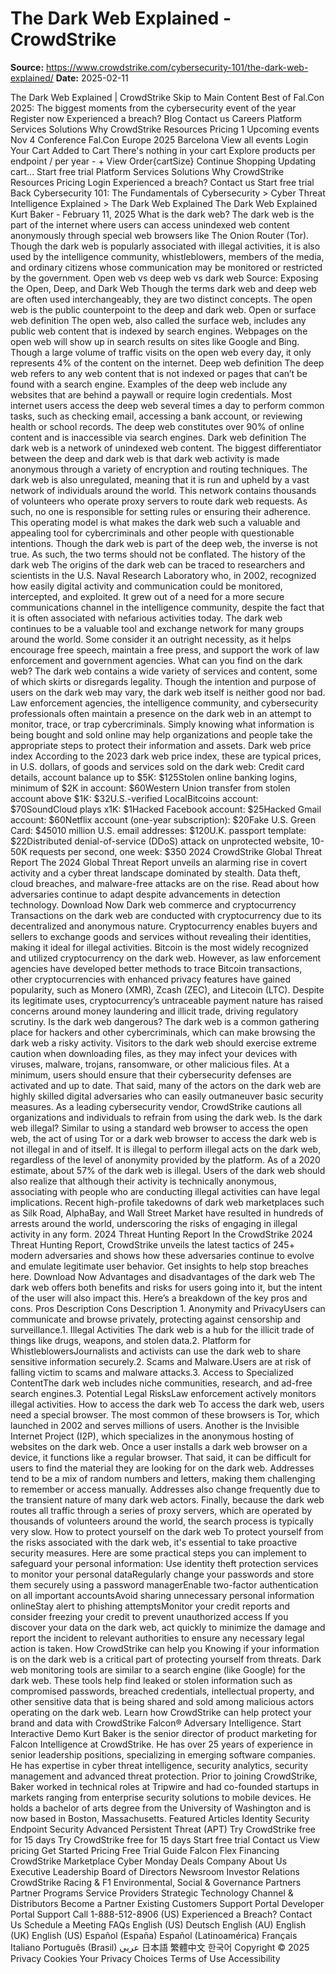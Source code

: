 # The Dark Web Explained - CrowdStrike

**Source:** https://www.crowdstrike.com/cybersecurity-101/the-dark-web-explained/
**Date:** 2025-02-11

The Dark Web Explained | CrowdStrike Skip to Main Content Best of Fal.Con 2025: The biggest moments from the cybersecurity event of the year Register now Experienced a breach? Blog Contact us Careers Platform Services Solutions Why CrowdStrike Resources Pricing 1 Upcoming events Nov 4 Conference Fal.Con Europe 2025 Barcelona View all events Login Your Cart Added to Cart There's nothing in your cart Explore products per endpoint / per year - + View Order{cartSize} Continue Shopping Updating cart... Start free trial Platform Services Solutions Why CrowdStrike Resources Pricing Login Experienced a breach? Contact us Start free trial Back Cybersecurity 101: The Fundamentals of Cybersecurity > Cyber Threat Intelligence Explained > The Dark Web Explained The Dark Web Explained Kurt Baker - February 11, 2025 What is the dark web? The dark web is the part of the internet where users can access unindexed web content anonymously through special web browsers like The Onion Router (Tor). Though the dark web is popularly associated with illegal activities, it is also used by the intelligence community, whistleblowers, members of the media, and ordinary citizens whose communication may be monitored or restricted by the government. Open web vs deep web vs dark web Source: Exposing the Open, Deep, and Dark Web Though the terms dark web and deep web are often used interchangeably, they are two distinct concepts. The open web is the public counterpoint to the deep and dark web. Open or surface web definition The open web, also called the surface web, includes any public web content that is indexed by search engines. Webpages on the open web will show up in search results on sites like Google and Bing. Though a large volume of traffic visits on the open web every day, it only represents 4% of the content on the internet. Deep web definition The deep web refers to any web content that is not indexed or pages that can’t be found with a search engine. Examples of the deep web include any websites that are behind a paywall or require login credentials. Most internet users access the deep web several times a day to perform common tasks, such as checking email, accessing a bank account, or reviewing health or school records. The deep web constitutes over 90% of online content and is inaccessible via search engines. Dark web definition The dark web is a network of unindexed web content. The biggest differentiator between the deep and dark web is that dark web activity is made anonymous through a variety of encryption and routing techniques. The dark web is also unregulated, meaning that it is run and upheld by a vast network of individuals around the world. This network contains thousands of volunteers who operate proxy servers to route dark web requests. As such, no one is responsible for setting rules or ensuring their adherence. This operating model is what makes the dark web such a valuable and appealing tool for cybercriminals and other people with questionable intentions. Though the dark web is part of the deep web, the inverse is not true. As such, the two terms should not be conflated. The history of the dark web The origins of the dark web can be traced to researchers and scientists in the U.S. Naval Research Laboratory who, in 2002, recognized how easily digital activity and communication could be monitored, intercepted, and exploited. It grew out of a need for a more secure communications channel in the intelligence community, despite the fact that it is often associated with nefarious activities today. The dark web continues to be a valuable tool and exchange network for many groups around the world. Some consider it an outright necessity, as it helps encourage free speech, maintain a free press, and support the work of law enforcement and government agencies. What can you find on the dark web? The dark web contains a wide variety of services and content, some of which skirts or disregards legality. Though the intention and purpose of users on the dark web may vary, the dark web itself is neither good nor bad. Law enforcement agencies, the intelligence community, and cybersecurity professionals often maintain a presence on the dark web in an attempt to monitor, trace, or trap cybercriminals. Simply knowing what information is being bought and sold online may help organizations and people take the appropriate steps to protect their information and assets. Dark web price index According to the 2023 dark web price index, these are typical prices, in U.S. dollars, of goods and services sold on the dark web: Credit card details, account balance up to $5K: $125Stolen online banking logins, minimum of $2K in account: $60Western Union transfer from stolen account above $1K: $32U.S.-verified LocalBitcoins account: $70SoundCloud plays x1K: $1Hacked Facebook account: $25Hacked Gmail account: $60Netflix account (one-year subscription): $20Fake U.S. Green Card: $45010 million U.S. email addresses: $120U.K. passport template: $22Distributed denial-of-service (DDoS) attack on unprotected website, 10-50K requests per second, one week: $350 2024 CrowdStrike Global Threat Report The 2024 Global Threat Report unveils an alarming rise in covert activity and a cyber threat landscape dominated by stealth. Data theft, cloud breaches, and malware-free attacks are on the rise. Read about how adversaries continue to adapt despite advancements in detection technology. Download Now Dark web commerce and cryptocurrency Transactions on the dark web are conducted with cryptocurrency due to its decentralized and anonymous nature. Cryptocurrency enables buyers and sellers to exchange goods and services without revealing their identities, making it ideal for illegal activities. Bitcoin is the most widely recognized and utilized cryptocurrency on the dark web. However, as law enforcement agencies have developed better methods to trace Bitcoin transactions, other cryptocurrencies with enhanced privacy features have gained popularity, such as Monero (XMR), Zcash (ZEC), and Litecoin (LTC). Despite its legitimate uses, cryptocurrency’s untraceable payment nature has raised concerns around money laundering and illicit trade, driving regulatory scrutiny. Is the dark web dangerous? The dark web is a common gathering place for hackers and other cybercriminals, which can make browsing the dark web a risky activity. Visitors to the dark web should exercise extreme caution when downloading files, as they may infect your devices with viruses, malware, trojans, ransomware, or other malicious files. At a minimum, users should ensure that their cybersecurity defenses are activated and up to date. That said, many of the actors on the dark web are highly skilled digital adversaries who can easily outmaneuver basic security measures. As a leading cybersecurity vendor, CrowdStrike cautions all organizations and individuals to refrain from using the dark web. Is the dark web illegal? Similar to using a standard web browser to access the open web, the act of using Tor or a dark web browser to access the dark web is not illegal in and of itself. It is illegal to perform illegal acts on the dark web, regardless of the level of anonymity provided by the platform. As of a 2020 estimate, about 57% of the dark web is illegal. Users of the dark web should also realize that although their activity is technically anonymous, associating with people who are conducting illegal activities can have legal implications. Recent high-profile takedowns of dark web marketplaces such as Silk Road, AlphaBay, and Wall Street Market have resulted in hundreds of arrests around the world, underscoring the risks of engaging in illegal activity in any form. 2024 Threat Hunting Report In the CrowdStrike 2024 Threat Hunting Report, CrowdStrike unveils the latest tactics of 245+ modern adversaries and shows how these adversaries continue to evolve and emulate legitimate user behavior. Get insights to help stop breaches here. Download Now Advantages and disadvantages of the dark web The dark web offers both benefits and risks for users going into it, but the intent of the user will also impact this. Here’s a breakdown of the key pros and cons. Pros Description Cons Description 1. Anonymity and PrivacyUsers can communicate and browse privately, protecting against censorship and surveillance.1. Illegal Activities The dark web is a hub for the illicit trade of things like drugs, weapons, and stolen data.2. Platform for WhistleblowersJournalists and activists can use the dark web to share sensitive information securely.2. Scams and Malware.Users are at risk of falling victim to scams and malware attacks.3. Access to Specialized ContentThe dark web includes niche communities, research, and ad-free search engines.3. Potential Legal RisksLaw enforcement actively monitors illegal activities. How to access the dark web To access the dark web, users need a special browser. The most common of these browsers is Tor, which launched in 2002 and serves millions of users. Another is the Invisible Internet Project (I2P), which specializes in the anonymous hosting of websites on the dark web. Once a user installs a dark web browser on a device, it functions like a regular browser. That said, it can be difficult for users to find the material they are looking for on the dark web. Addresses tend to be a mix of random numbers and letters, making them challenging to remember or access manually. Addresses also change frequently due to the transient nature of many dark web actors. Finally, because the dark web routes all traffic through a series of proxy servers, which are operated by thousands of volunteers around the world, the search process is typically very slow. How to protect yourself on the dark web To protect yourself from the risks associated with the dark web, it's essential to take proactive security measures. Here are some practical steps you can implement to safeguard your personal information: Use identity theft protection services to monitor your personal dataRegularly change your passwords and store them securely using a password managerEnable two-factor authentication on all important accountsAvoid sharing unnecessary personal information onlineStay alert to phishing attemptsMonitor your credit reports and consider freezing your credit to prevent unauthorized access If you discover your data on the dark web, act quickly to minimize the damage and report the incident to relevant authorities to ensure any necessary legal action is taken. How CrowdStrike can help you Knowing if your information is on the dark web is a critical part of protecting yourself from threats. Dark web monitoring tools are similar to a search engine (like Google) for the dark web. These tools help find leaked or stolen information such as compromised passwords, breached credentials, intellectual property, and other sensitive data that is being shared and sold among malicious actors operating on the dark web. Learn how CrowdStrike can help protect your brand and data with CrowdStrike Falcon® Adversary Intelligence. Start Interactive Demo Kurt Baker is the senior director of product marketing for Falcon Intelligence at CrowdStrike. He has over 25 years of experience in senior leadership positions, specializing in emerging software companies. He has expertise in cyber threat intelligence, security analytics, security management and advanced threat protection. Prior to joining CrowdStrike, Baker worked in technical roles at Tripwire and had co-founded startups in markets ranging from enterprise security solutions to mobile devices. He holds a bachelor of arts degree from the University of Washington and is now based in Boston, Massachusetts. Featured Articles Identity Security Endpoint Security Advanced Persistent Threat (APT) Try CrowdStrike free for 15 days Try CrowdStrike free for 15 days Start free trial Contact us View pricing Get Started Pricing Free Trial Guide Falcon Flex Financing CrowdStrike Marketplace Cyber Monday Deals Company About Us Executive Leadership Board of Directors Newsroom Investor Relations CrowdStrike Racing & F1 Environmental, Social & Governance Partners Partner Programs Service Providers Strategic Technology Channel & Distributors Become a Partner Existing Customers Support Portal Developer Portal Support Call 1-888-512-8906 (US) Experienced a Breach? Contact Us Schedule a Meeting FAQs English (US) Deutsch English (AU) English (UK) English (US) Español (España) Español (Latinoamérica) Français Italiano Português (Brasil) عربى 日本語 繁體中文 한국어 Copyright © 2025 Privacy Cookies Your Privacy Choices Terms of Use Accessibility